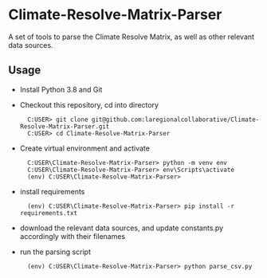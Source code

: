 # Climate-Resolve-Matrix-Parser

A set of tools to parse the Climate Resolve Matrix, as well as other relevant data sources.

## Usage

- Install Python 3.8 and Git
- Checkout this repository, cd into directory

        C:USER> git clone git@github.com:laregionalcollaborative/Climate-Resolve-Matrix-Parser.git
        C:USER> cd Climate-Resolve-Matrix-Parser

- Create virtual environment and activate

        C:USER\Climate-Resolve-Matrix-Parser> python -m venv env
        C:USER\Climate-Resolve-Matrix-Parser> env\Scripts\activate
        (env) C:USER\Climate-Resolve-Matrix-Parser>

- install requirements

        (env) C:USER\Climate-Resolve-Matrix-Parser> pip install -r requirements.txt

- download the relevant data sources, and update constants.py accordingly with their filenames
- run the parsing script

        (env) C:USER\Climate-Resolve-Matrix-Parser> python parse_csv.py
